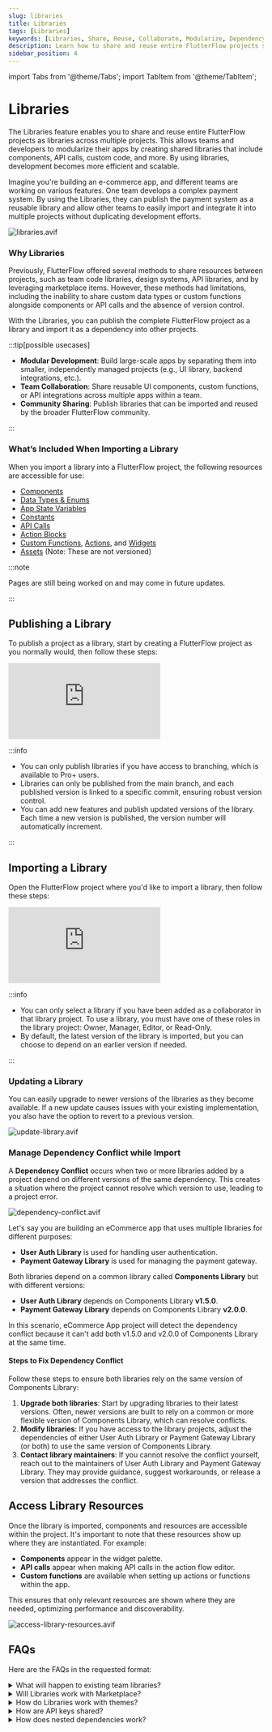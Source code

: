 ```yaml
---
slug: libraries
title: Libraries
tags: [Libraries]
keywords: [Libraries, Share, Reuse, Collaborate, Modularize, Dependency]
description: Learn how to share and reuse entire FlutterFlow projects suing libraries.
sidebar_position: 4
---
```

import Tabs from '@theme/Tabs';
import TabItem from '@theme/TabItem';

# Libraries

The Libraries feature enables you to share and reuse entire FlutterFlow projects as libraries across multiple projects. This allows teams and developers to modularize their apps by creating shared libraries that include components, API calls, custom code, and more. By using libraries, development becomes more efficient and scalable.

Imagine you're building an e-commerce app, and different teams are working on various features. One team develops a complex payment system. By using the Libraries, they can publish the payment system as a reusable library and allow other teams to easily import and integrate it into multiple projects without duplicating development efforts.

![libraries.avif](imgs/libraries.avif)

### Why Libraries

Previously, FlutterFlow offered several methods to share resources between projects, such as team code libraries, design systems, API libraries, and by leveraging marketplace items. However, these methods had limitations, including the inability to share custom data types or custom functions alongside components or API calls and the absence of version control.

With the Libraries, you can publish the complete FlutterFlow project as a library and import it as a dependency into other projects.

:::tip[possible usecases]

- **Modular Development**: Build large-scale apps by separating them into smaller, independently managed projects (e.g., UI library, backend integrations, etc.).
- **Team Collaboration**: Share reusable UI components, custom functions, or API integrations across multiple apps within a team.
- **Community Sharing**: Publish libraries that can be imported and reused by the broader FlutterFlow community.

:::

### What’s Included When Importing a Library

When you import a library into a FlutterFlow project, the following resources are accessible for use:

- [Components](../resources/ui/components/intro-components.md)
- [Data Types & Enums](../resources/data-representation/custom-data-types.md)
- [App State Variables](../resources/data-representation/app-state.md)
- [Constants](../resources/data-representation/constants.md)
- [API Calls](../resources/control-flow/backend-logic/api/rest-api.md)
- [Action Blocks](../resources/control-flow/functions/action-blocks.md)
- [Custom Functions](../ff-concepts/adding-customization/custom-functions.md), [Actions](../resources/control-flow/functions/action-flow-editor.md), and [Widgets](../resources/ui/widgets/intro-widgets.md)
- [Assets](../resources/projects/settings/general-settings.md#app-assets) (Note: These are not versioned)

:::note

Pages are still being worked on and may come in future updates.

:::

## Publishing a Library

To publish a project as a library, start by creating a FlutterFlow project as you normally would, then follow these steps:

<div style={{
    position: 'relative',
    paddingBottom: 'calc(56.67989417989418% + 41px)', // Keeps the aspect ratio and additional padding
    height: 0,
    width: '100%'}}>
    <iframe 
        src="https://demo.arcade.software/CTuBPgISjpRWy5TT6rRD?embed&show_copy_link=true"
        title=""
        style={{
            position: 'absolute',
            top: 0,
            left: 0,
            width: '100%',
            height: '100%',
            colorScheme: 'light'
        }}
        frameborder="0"
        loading="lazy"
        webkitAllowFullScreen
        mozAllowFullScreen
        allowFullScreen
        allow="clipboard-write">
    </iframe>
</div>
<p></p>

:::info

- You can only publish libraries if you have access to branching, which is available to Pro+ users.
- Libraries can only be published from the main branch, and each published version is linked to a specific commit, ensuring robust version control.
- You can add new features and publish updated versions of the library. Each time a new version is published, the version number will automatically increment.

:::

## Importing a Library

Open the FlutterFlow project where you'd like to import a library, then follow these steps:

<div style={{
    position: 'relative',
    paddingBottom: 'calc(56.67989417989418% + 41px)', // Keeps the aspect ratio and additional padding
    height: 0,
    width: '100%'}}>
    <iframe 
        src="https://demo.arcade.software/DrzjKuhTWZXOxBB5yGJn?embed&show_copy_link=true"
        title=""
        style={{
            position: 'absolute',
            top: 0,
            left: 0,
            width: '100%',
            height: '100%',
            colorScheme: 'light'
        }}
        frameborder="0"
        loading="lazy"
        webkitAllowFullScreen
        mozAllowFullScreen
        allowFullScreen
        allow="clipboard-write">
    </iframe>
</div>
<p></p>

:::info

- You can only select a library if you have been added as a collaborator in that library project. To use a library, you must have one of these roles in the library project: Owner, Manager, Editor, or Read-Only.
- By default, the latest version of the library is imported, but you can choose to depend on an earlier version if needed.

:::

### Updating a Library

You can easily upgrade to newer versions of the libraries as they become available. If a new update causes issues with your existing implementation, you also have the option to revert to a previous version.

![update-library.avif](imgs/update-library.avif)

### Manage Dependency Conflict while Import

A **Dependency Conflict** occurs when two or more libraries added by a project depend on different versions of the same dependency. This creates a situation where the project cannot resolve which version to use, leading to a project error.

![dependency-conflict.avif](imgs/dependency-conflict.avif)

Let's say you are building an eCommerce app that uses multiple libraries for different purposes:

- **User Auth Library** is used for handling user authentication.
- **Payment Gateway Library** is used for managing the payment gateway.

Both libraries depend on a common library called **Components Library** but with different versions:

- **User Auth Library** depends on Components Library **v1.5.0**.
- **Payment Gateway Library** depends on Components Library **v2.0.0**.

In this scenario, eCommerce App project will detect the dependency conflict because it can't add both v1.5.0 and v2.0.0 of Components Library at the same time.

#### Steps to Fix Dependency Conflict

Follow these steps to ensure both libraries rely on the same version of Components Library:

1. **Upgrade both libraries**: Start by upgrading libraries to their latest versions. Often, newer versions are built to rely on a common or more flexible version of Components Library, which can resolve conflicts.
2. **Modify libraries**: If you have access to the library projects, adjust the dependencies of either User Auth Library or Payment Gateway Library (or both) to use the same version of Components Library.
3. **Contact library maintainers**: If you cannot resolve the conflict yourself, reach out to the maintainers of User Auth Library and Payment Gateway Library. They may provide guidance, suggest workarounds, or release a version that addresses the conflict.

## Access Library Resources

Once the library is imported, components and resources are accessible within the project. It's important to note that these resources show up where they are instantiated. For example:

- **Components** appear in the widget palette.
- **API calls** appear when making API calls in the action flow editor.
- **Custom functions** are available when setting up actions or functions within the app.

This ensures that only relevant resources are shown where they are needed, optimizing performance and discoverability.

![access-library-resources.avif](imgs/access-library-resources.avif)

## FAQs
Here are the FAQs in the requested format:

<details>
<summary>What will happen to existing team libraries?</summary>
<p>
Team code and API libraries will be migrated to Library Projects. These projects will be imported as a library with the latest version specified as the version. The components within team design systems will move into their own projects, while design systems will continue to exist but only containing the theme settings.
</p>
</details>

<details>
<summary>Will Libraries work with Marketplace?</summary>
<p>
We plan to allow users to import a marketplace project as a library, making it easier to integrate marketplace resources into your projects.
</p>
</details>

<details>
<summary>How do Libraries work with themes?</summary>
<p>
The parent project's design system takes precedence over the imported library's design system. For example, if a library uses the standard FlutterFlow color scheme, the values defined in the parent project will override those in the library. However, if the library project has a custom color that the parent project does not have, it will be used as-is in the parent project.
</p>
</details>

<details>
<summary>How are API keys shared?</summary>
<p>
We're planning to leverage environment variables, as part of the Development Environment features, to allow users to add their API keys to their own projects. This ensures that the API key is not shared when the project is published as a library.
</p>
</details>

<details>
<summary>How does nested dependencies work?</summary>
<p>
Projects can import Libraries that themselves have imported other Libraries as dependencies. However, if the project and the Library share the same dependency, the version must match exactly to avoid conflicts.
</p>
</details>